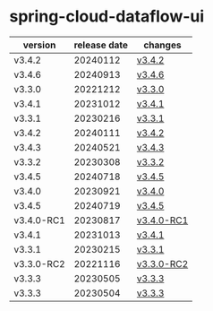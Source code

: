 # spring-cloud-dataflow-ui	


|version|release date|changes|
|---|---|---|
|v3.4.2|20240112|[v3.4.2](./v3.4.2-20240112.md)|
|v3.4.6|20240913|[v3.4.6](./v3.4.6-20240913.md)|
|v3.3.0|20221212|[v3.3.0](./v3.3.0-20221212.md)|
|v3.4.1|20231012|[v3.4.1](./v3.4.1-20231012.md)|
|v3.3.1|20230216|[v3.3.1](./v3.3.1-20230216.md)|
|v3.4.2|20240111|[v3.4.2](./v3.4.2-20240111.md)|
|v3.4.3|20240521|[v3.4.3](./v3.4.3-20240521.md)|
|v3.3.2|20230308|[v3.3.2](./v3.3.2-20230308.md)|
|v3.4.5|20240718|[v3.4.5](./v3.4.5-20240718.md)|
|v3.4.0|20230921|[v3.4.0](./v3.4.0-20230921.md)|
|v3.4.5|20240719|[v3.4.5](./v3.4.5-20240719.md)|
|v3.4.0-RC1|20230817|[v3.4.0-RC1](./v3.4.0-RC1-20230817.md)|
|v3.4.1|20231013|[v3.4.1](./v3.4.1-20231013.md)|
|v3.3.1|20230215|[v3.3.1](./v3.3.1-20230215.md)|
|v3.3.0-RC2|20221116|[v3.3.0-RC2](./v3.3.0-RC2-20221116.md)|
|v3.3.3|20230505|[v3.3.3](./v3.3.3-20230505.md)|
|v3.3.3|20230504|[v3.3.3](./v3.3.3-20230504.md)|
